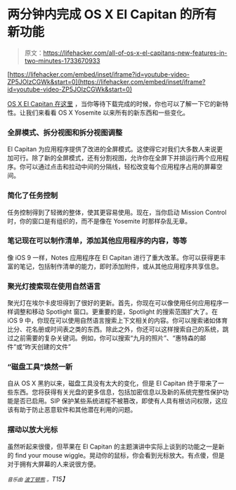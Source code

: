 # 两分钟内完成 OS X El Capitan 的所有新功能

> 原文：<https://lifehacker.com/all-of-os-x-el-capitans-new-features-in-two-minutes-1733670933>

 [https://lifehacker.com/embed/inset/iframe?id=youtube-video-ZP5JOlzCGWk&start=0](https://lifehacker.com/embed/inset/iframe?id=youtube-video-ZP5JOlzCGWk&start=0) 

[OS X El Capitan 在这里](https://itunes.apple.com/app/os-x-yosemite/id1018109117?mt=12) ，当你等待下载完成的时候，你也可以了解一下它的新特性。让我们来看看 OS X Yosemite 以来所有的新东西和一些变化。



### 全屏模式、拆分视图和拆分视图调整

El Capitan 为应用程序提供了改进的全屏模式。这使得它对我们大多数人来说更加可行。除了新的全屏模式，还有分割视图，允许你在全屏下并排运行两个应用程序。你可以通过点击和拉动中间的分隔线，轻松改变每个应用程序占用的屏幕空间。

### 简化了任务控制

任务控制得到了轻微的整体，使其更容易使用。现在，当你启动 Mission Control 时，你的窗口是有组织的，而不是像在 Yosemite 时那样杂乱无章。

### 笔记现在可以制作清单，添加其他应用程序的内容，等等

像 iOS 9 一样，Notes 应用程序在 El Capitan 进行了重大改革。你可以获得更丰富的笔记，包括制作清单的能力，即时添加附件，或从其他应用程序共享信息。

### 聚光灯搜索现在使用自然语言

聚光灯在埃尔卡皮坦得到了很好的更新。首先，你现在可以像使用任何应用程序一样调整和移动 Spotlight 窗口。更重要的是，Spotlight 的搜索范围扩大了。在 iOS 9 中，你现在可以使用自然语言搜索上下文相关的内容。你可以搜索诸如体育比分、花名册或时间表之类的东西。除此之外，你还可以这样搜索自己的系统，跳过之前需要的复杂关键词。例如，你可以搜索“九月的照片”、“惠特森的邮件”或“昨天创建的文件”

### “磁盘工具”焕然一新

自从 OS X 黑豹以来，磁盘工具没有太大的变化，但是 El Capitan 终于带来了一些东西。您将获得有关光盘的更多信息，包括加密信息以及新的系统完整性保护功能是否已启用。SIP 保护某些系统进程不被篡改，即使有人具有根访问权限，这应该有助于防止恶意软件和其他潜在利用的问题。

### 摆动以放大光标

虽然听起来很傻，但苹果在 El Capitan 的主题演讲中实际上谈到的功能之一是新的 find your mouse wiggle。晃动你的鼠标，你会看到光标放大。有点傻，但是对于拥有大屏幕的人来说很方便。

*<small>音乐由</small>* [*<small>波丁顿熊</small>*](http://freemusicarchive.org/music/Podington_Bear/none_given_1790/Boop) *<small>。</small>T15】*